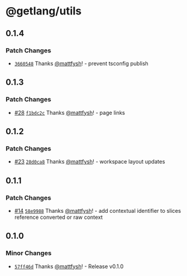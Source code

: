 # @getlang/utils

## 0.1.4

### Patch Changes

- [`3660548`](https://github.com/getlang-dev/get/commit/3660548d79dd24e13a74bf0d6f24c1fec512062d) Thanks [@mattfysh](https://github.com/mattfysh)! - prevent tsconfig publish

## 0.1.3

### Patch Changes

- [#28](https://github.com/getlang-dev/get/pull/28) [`f1bdc2c`](https://github.com/getlang-dev/get/commit/f1bdc2c8433a942f84503606790e8bcf4fb37477) Thanks [@mattfysh](https://github.com/mattfysh)! - page links

## 0.1.2

### Patch Changes

- [#23](https://github.com/getlang-dev/get/pull/23) [`28d0ca8`](https://github.com/getlang-dev/get/commit/28d0ca8dcf840cfc70f002d06a48cace834edcf9) Thanks [@mattfysh](https://github.com/mattfysh)! - workspace layout updates

## 0.1.1

### Patch Changes

- [#14](https://github.com/getlang-dev/get/pull/14) [`58e9988`](https://github.com/getlang-dev/get/commit/58e99887e39956ee1e3eaf669cb92fbfa188a022) Thanks [@mattfysh](https://github.com/mattfysh)! - add contextual identifier to slices reference converted or raw context

## 0.1.0

### Minor Changes

- [`57ff46d`](https://github.com/getlang-dev/get/commit/57ff46d904484e3277ee7a8481cdf4cee4c3deb2) Thanks [@mattfysh](https://github.com/mattfysh)! - Release v0.1.0
